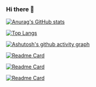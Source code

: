 ### Hi there 👋

<!--
**wzcwzc05/wzcwzc05** is a ✨ _special_ ✨ repository because its `README.md` (this file) appears on your GitHub profile.

Here are some ideas to get you started:

- 🔭 I’m currently working on ...
- 🌱 I’m currently learning ...
- 👯 I’m looking to collaborate on ...
- 🤔 I’m looking for help with ...
- 💬 Ask me about ...
- 📫 How to reach me: ...
- 😄 Pronouns: ...
- ⚡ Fun fact: ...
-->
[![Anurag's GitHub stats](https://github-readme-stats.vercel.app/api?username=wzcwzc05&show_icons=true&theme=dark)](https://github.com/anuraghazra/github-readme-stats)


[![Top Langs](https://github-readme-stats.vercel.app/api/top-langs/?username=wzcwzc05&layout=compact)](https://github.com/anuraghazra/github-readme-stats)


[![Ashutosh's github activity graph](https://activity-graph.herokuapp.com/graph?username=wzcwzc05&theme=dracula)](https://github.com/ashutosh00710/github-readme-activity-graph)


[![Readme Card](https://github-readme-stats.vercel.app/api/pin/?username=wzcwzc05&simulate-gravity)](https://github.com/anuraghazra/github-readme-stats)

[![Readme Card](https://github-readme-stats.vercel.app/api/pin/?username=wzcwzc05&Face-recognition)](https://github.com/anuraghazra/github-readme-stats)

[![Readme Card](https://github-readme-stats.vercel.app/api/pin/?username=wzcwzc05&remi-study)](https://github.com/anuraghazra/github-readme-stats)


